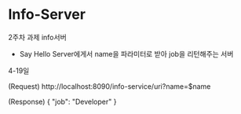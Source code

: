 # Info-Server
2주차 과제 info서버
  - Say Hello Server에게서 name을 파라미터로 받아 job을 리턴해주는 서버

4-19일

(Request)
http://localhost:8090/info-service/uri?name=$name

(Response)
{
"job": "Developer"
}
